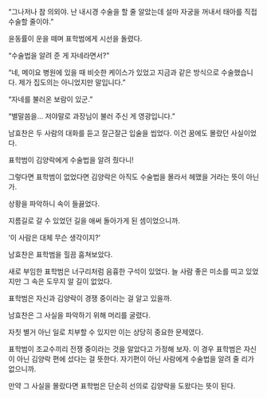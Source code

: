 “그나저나 참 의외야. 난 내시경 수술을 할 줄 알았는데 설마 자궁을 꺼내서 태아를 직접 수술할 줄이야.”

윤동률이 운을 떼며 표학범에게 시선을 돌렸다.

“수술법을 알려 준 게 자네라면서?”

“네, 메이요 병원에 있을 때 비슷한 케이스가 있었고 지금과 같은 방식으로 수술했습니다. 제가 집도의는 아니었지만 말입니다.”

“자네를 불러온 보람이 있군.”

“별말씀을… 저야말로 과장님이 불러 주신 게 영광입니다.”

남효찬은 두 사람의 대화를 듣고 잘근잘근 입술을 씹었다. 이건 꿈에도 몰랐던 사실이었다.

표학범이 김양락에게 수술법을 알려 줬다니!

그렇다면 표학범이 없었다면 김양락은 아직도 수술법을 몰라서 헤맸을 거라는 뜻이 아닌가.

상황을 파악하니 속이 들끓었다.

지름길로 갈 수 있었던 길을 애써 돌아가게 된 셈이었으니까.

‘이 사람은 대체 무슨 생각이지?’

남효찬은 표학범을 힐끔 훔쳐보았다.

새로 부임한 표학범은 너구리처럼 음흉한 구석이 있었다. 늘 사람 좋은 미소를 띠고 있었지만 그 속은 도무지 알 길이 없었다.

표학범은 자신과 김양락이 경쟁 중이라는 걸 알고 있을까.

남효찬은 그 사실을 파악하기 위해 머리를 굴렸다.

자칫 별거 아닌 일로 치부할 수 있지만 이는 상당히 중요한 문제였다.

표학범이 조교수끼리 전쟁 중이라는 것을 알았다고 가정해 보자. 이 경우 표학범은 자신이 아닌 김양락 편에 섰다는 걸 뜻한다. 자기편이 아닌 사람에게 수술법을 알려 줄 리가 없으니까.

만약 그 사실을 몰랐다면 표학범은 단순히 선의로 김양락을 도왔다는 뜻이 된다.